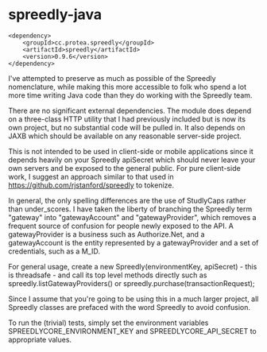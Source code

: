 spreedly-java
=============

```
<dependency>
    <groupId>cc.protea.spreedly</groupId>
    <artifactId>spreedly</artifactId>
    <version>0.9.6</version>
</dependency>
```

I've attempted to preserve as much as possible of the Spreedly nomenclature, while making this more accessible to folk who spend
a lot more time writing Java code than they do working with the Spreedly team.

There are no significant external dependencies. The module does depend on a three-class HTTP utility that I had previously
included but is now its own project, but no substantial code will be pulled in.  It also depends on JAXB which should be available
on any reasonable server-side project.  

This is not intended to be used in client-side or mobile applications since it depends heavily on your Spreedly apiSecret which should
never leave your own servers and be exposed to the general public.  For pure client-side work, I suggest an approach similar to that
used in https://github.com/rjstanford/spreedly to tokenize.  

In general, the only spelling differences are the use of StudlyCaps rather than under_scores.  I have taken the liberty of
branching the Spreedly term "gateway" into "gatewayAccount" and "gatewayProvider", which removes a frequent source of confusion
for people newly exposed to the API.  A gatewayProvider is a business such as Authorize.Net, and a gatewayAccount is the 
entity represented by a gatewayProvider and a set of credentials, such as a M_ID.

For general usage, create a new Spreedly(environmentKey, apiSecret) - this is threadsafe - and call its top level methods 
directly such as spreedly.listGatewayProviders() or spreedly.purchase(transactionRequest);

Since I assume that you're going to be using this in a much larger project, all Spreedly classes are prefaced with the word 
Spreedly to avoid confusion.

To run the (trivial) tests, simply set the environment variables SPREEDLYCORE_ENVIRONMENT_KEY and SPREEDLYCORE_API_SECRET to appropriate values.
